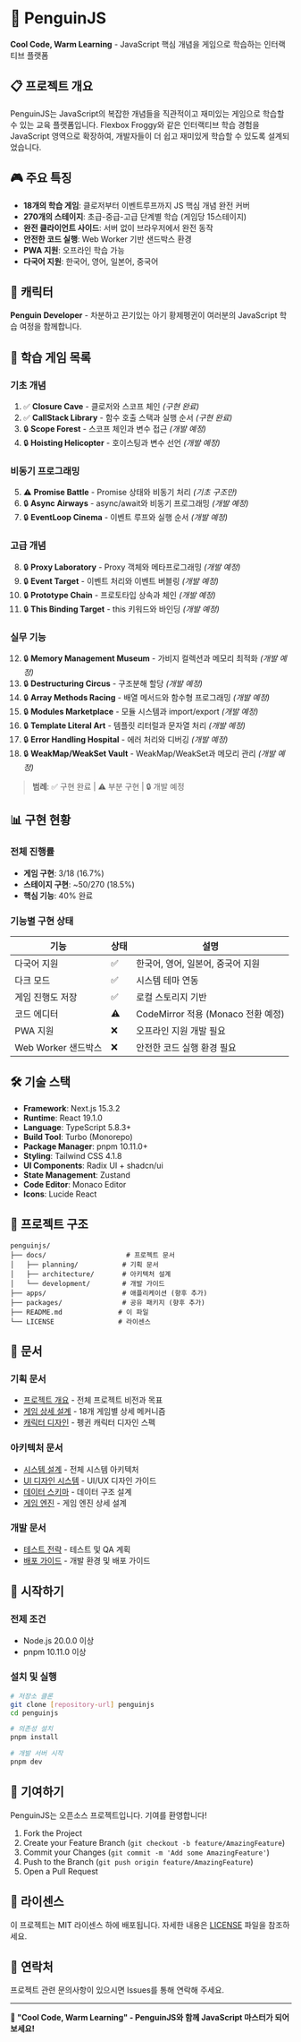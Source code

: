 # 🐧 PenguinJS

**Cool Code, Warm Learning** - JavaScript 핵심 개념을 게임으로 학습하는 인터랙티브 플랫폼

## 📋 프로젝트 개요

PenguinJS는 JavaScript의 복잡한 개념들을 직관적이고 재미있는 게임으로 학습할 수 있는 교육 플랫폼입니다. Flexbox Froggy와 같은 인터랙티브 학습 경험을 JavaScript 영역으로 확장하여, 개발자들이 더 쉽고 재미있게 학습할 수 있도록 설계되었습니다.

## 🎮 주요 특징

- **18개의 학습 게임**: 클로저부터 이벤트루프까지 JS 핵심 개념 완전 커버
- **270개의 스테이지**: 초급-중급-고급 단계별 학습 (게임당 15스테이지)
- **완전 클라이언트 사이드**: 서버 없이 브라우저에서 완전 동작
- **안전한 코드 실행**: Web Worker 기반 샌드박스 환경
- **PWA 지원**: 오프라인 학습 가능
- **다국어 지원**: 한국어, 영어, 일본어, 중국어

## 🐧 캐릭터

**Penguin Developer** - 차분하고 끈기있는 아기 황제펭귄이 여러분의 JavaScript 학습 여정을 함께합니다.

## 🎯 학습 게임 목록

### 기초 개념
1. ✅ **Closure Cave** - 클로저와 스코프 체인 *(구현 완료)*
2. ✅ **CallStack Library** - 함수 호출 스택과 실행 순서 *(구현 완료)*
3. 🔒 **Scope Forest** - 스코프 체인과 변수 접근 *(개발 예정)*
4. 🔒 **Hoisting Helicopter** - 호이스팅과 변수 선언 *(개발 예정)*

### 비동기 프로그래밍
5. ⚠️ **Promise Battle** - Promise 상태와 비동기 처리 *(기초 구조만)*
6. 🔒 **Async Airways** - async/await와 비동기 프로그래밍 *(개발 예정)*
7. 🔒 **EventLoop Cinema** - 이벤트 루프와 실행 순서 *(개발 예정)*

### 고급 개념
8. 🔒 **Proxy Laboratory** - Proxy 객체와 메타프로그래밍 *(개발 예정)*
9. 🔒 **Event Target** - 이벤트 처리와 이벤트 버블링 *(개발 예정)*
10. 🔒 **Prototype Chain** - 프로토타입 상속과 체인 *(개발 예정)*
11. 🔒 **This Binding Target** - this 키워드와 바인딩 *(개발 예정)*

### 실무 기능
12. 🔒 **Memory Management Museum** - 가비지 컬렉션과 메모리 최적화 *(개발 예정)*
13. 🔒 **Destructuring Circus** - 구조분해 할당 *(개발 예정)*
14. 🔒 **Array Methods Racing** - 배열 메서드와 함수형 프로그래밍 *(개발 예정)*
15. 🔒 **Modules Marketplace** - 모듈 시스템과 import/export *(개발 예정)*
16. 🔒 **Template Literal Art** - 템플릿 리터럴과 문자열 처리 *(개발 예정)*
17. 🔒 **Error Handling Hospital** - 에러 처리와 디버깅 *(개발 예정)*
18. 🔒 **WeakMap/WeakSet Vault** - WeakMap/WeakSet과 메모리 관리 *(개발 예정)*

> **범례**: ✅ 구현 완료 | ⚠️ 부분 구현 | 🔒 개발 예정

## 📊 구현 현황

### 전체 진행률
- **게임 구현**: 3/18 (16.7%)
- **스테이지 구현**: ~50/270 (18.5%)
- **핵심 기능**: 40% 완료

### 기능별 구현 상태
| 기능 | 상태 | 설명 |
|------|------|------|
| 다국어 지원 | ✅ | 한국어, 영어, 일본어, 중국어 지원 |
| 다크 모드 | ✅ | 시스템 테마 연동 |
| 게임 진행도 저장 | ✅ | 로컬 스토리지 기반 |
| 코드 에디터 | ⚠️ | CodeMirror 적용 (Monaco 전환 예정) |
| PWA 지원 | ❌ | 오프라인 지원 개발 필요 |
| Web Worker 샌드박스 | ❌ | 안전한 코드 실행 환경 필요 |

## 🛠️ 기술 스택

- **Framework**: Next.js 15.3.2
- **Runtime**: React 19.1.0
- **Language**: TypeScript 5.8.3+
- **Build Tool**: Turbo (Monorepo)
- **Package Manager**: pnpm 10.11.0+
- **Styling**: Tailwind CSS 4.1.8
- **UI Components**: Radix UI + shadcn/ui
- **State Management**: Zustand
- **Code Editor**: Monaco Editor
- **Icons**: Lucide React

## 📁 프로젝트 구조

```
penguinjs/
├── docs/                    # 프로젝트 문서
│   ├── planning/           # 기획 문서
│   ├── architecture/       # 아키텍처 설계
│   └── development/        # 개발 가이드
├── apps/                   # 애플리케이션 (향후 추가)
├── packages/               # 공유 패키지 (향후 추가)
├── README.md              # 이 파일
└── LICENSE                # 라이센스
```

## 📖 문서

### 기획 문서
- [프로젝트 개요](docs/planning/overview.md) - 전체 프로젝트 비전과 목표
- [게임 상세 설계](docs/planning/game-details.md) - 18개 게임별 상세 메커니즘
- [캐릭터 디자인](docs/planning/character-design.yml) - 펭귄 캐릭터 디자인 스펙

### 아키텍처 문서
- [시스템 설계](docs/architecture/system-design.md) - 전체 시스템 아키텍처
- [UI 디자인 시스템](docs/architecture/ui-design-system.md) - UI/UX 디자인 가이드
- [데이터 스키마](docs/architecture/data-schema.md) - 데이터 구조 설계
- [게임 엔진](docs/architecture/game-engine.md) - 게임 엔진 상세 설계

### 개발 문서
- [테스트 전략](docs/development/test-strategy.md) - 테스트 및 QA 계획
- [배포 가이드](docs/development/deployment-guide.md) - 개발 환경 및 배포 가이드

## 🚀 시작하기

### 전제 조건
- Node.js 20.0.0 이상
- pnpm 10.11.0 이상

### 설치 및 실행
```bash
# 저장소 클론
git clone [repository-url] penguinjs
cd penguinjs

# 의존성 설치
pnpm install

# 개발 서버 시작
pnpm dev
```

## 🤝 기여하기

PenguinJS는 오픈소스 프로젝트입니다. 기여를 환영합니다!

1. Fork the Project
2. Create your Feature Branch (`git checkout -b feature/AmazingFeature`)
3. Commit your Changes (`git commit -m 'Add some AmazingFeature'`)
4. Push to the Branch (`git push origin feature/AmazingFeature`)
5. Open a Pull Request

## 📝 라이센스

이 프로젝트는 MIT 라이센스 하에 배포됩니다. 자세한 내용은 [LICENSE](LICENSE) 파일을 참조하세요.

## 📧 연락처

프로젝트 관련 문의사항이 있으시면 Issues를 통해 연락해 주세요.

---

**🐧 "Cool Code, Warm Learning" - PenguinJS와 함께 JavaScript 마스터가 되어보세요!**